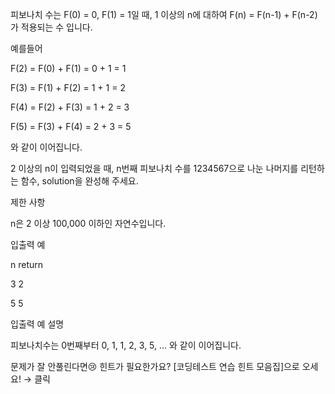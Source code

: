 피보나치 수는 F(0) = 0, F(1) = 1일 때, 1 이상의 n에 대하여 F(n) = F(n-1) + F(n-2) 가 적용되는 수 입니다.

예를들어

F(2) = F(0) + F(1) = 0 + 1 = 1

F(3) = F(1) + F(2) = 1 + 1 = 2

F(4) = F(2) + F(3) = 1 + 2 = 3

F(5) = F(3) + F(4) = 2 + 3 = 5

와 같이 이어집니다.

2 이상의 n이 입력되었을 때, n번째 피보나치 수를 1234567으로 나눈 나머지를 리턴하는 함수, solution을 완성해 주세요.

제한 사항

n은 2 이상 100,000 이하인 자연수입니다.

입출력 예

n return

3 2

5 5

입출력 예 설명

피보나치수는 0번째부터 0, 1, 1, 2, 3, 5, ... 와 같이 이어집니다.

문제가 잘 안풀린다면😢
힌트가 필요한가요? [코딩테스트 연습 힌트 모음집]으로 오세요! → 클릭
